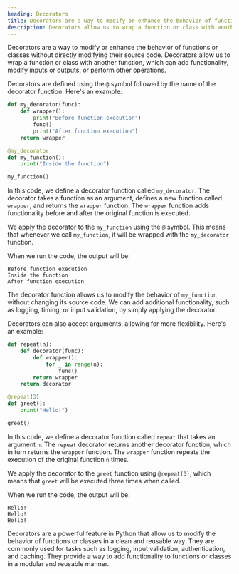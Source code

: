 ```yaml
---
heading: Decorators
title: Decorators are a way to modify or enhance the behavior of functions or classes without directly modifying their source code.
description: Decorators allow us to wrap a function or class with another function, which can add functionality, modify inputs or outputs, or perform other operations.
---
```


Decorators are a way to modify or enhance the behavior of functions or classes without directly modifying their source code. Decorators allow us to wrap a function or class with another function, which can add functionality, modify inputs or outputs, or perform other operations.

Decorators are defined using the `@` symbol followed by the name of the decorator function. Here's an example:

```python
def my_decorator(func):
    def wrapper():
        print("Before function execution")
        func()
        print("After function execution")
    return wrapper

@my_decorator
def my_function():
    print("Inside the function")

my_function()
```

In this code, we define a decorator function called `my_decorator`. The decorator takes a function as an argument, defines a new function called `wrapper`, and returns the `wrapper` function. The `wrapper` function adds functionality before and after the original function is executed.

We apply the decorator to the `my_function` using the `@` symbol. This means that whenever we call `my_function`, it will be wrapped with the `my_decorator` function.

When we run the code, the output will be:

```
Before function execution
Inside the function
After function execution
```

The decorator function allows us to modify the behavior of `my_function` without changing its source code. We can add additional functionality, such as logging, timing, or input validation, by simply applying the decorator.

Decorators can also accept arguments, allowing for more flexibility. Here's an example:

```python
def repeat(n):
    def decorator(func):
        def wrapper():
            for _ in range(n):
                func()
        return wrapper
    return decorator

@repeat(3)
def greet():
    print("Hello!")

greet()
```

In this code, we define a decorator function called `repeat` that takes an argument `n`. The `repeat` decorator returns another decorator function, which in turn returns the `wrapper` function. The `wrapper` function repeats the execution of the original function `n` times.

We apply the decorator to the `greet` function using `@repeat(3)`, which means that `greet` will be executed three times when called.

When we run the code, the output will be:

```
Hello!
Hello!
Hello!
```

Decorators are a powerful feature in Python that allow us to modify the behavior of functions or classes in a clean and reusable way. They are commonly used for tasks such as logging, input validation, authentication, and caching. They provide a way to add functionality to functions or classes in a modular and reusable manner.
